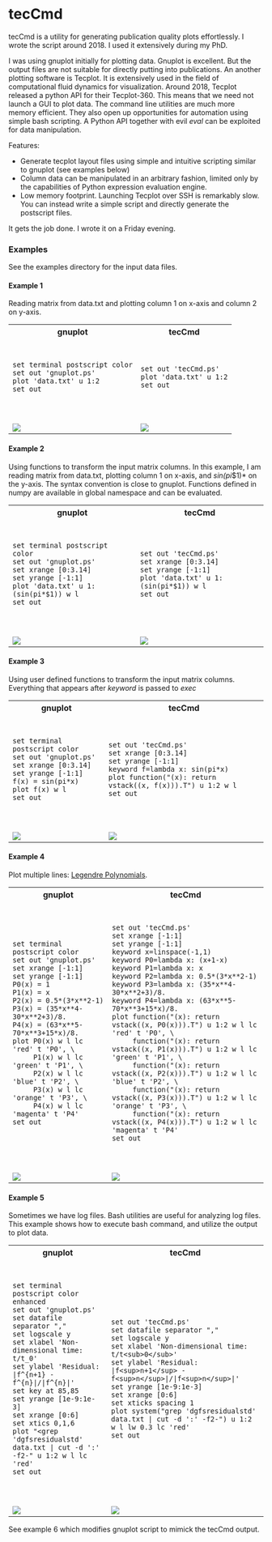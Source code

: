 # tecCmd
tecCmd is a utility for generating publication quality plots effortlessly. I wrote the script around 2018. I used it extensively during my PhD. 

I was using gnuplot initially for plotting data. Gnuplot is excellent. But the output files are not suitable for directly putting into publications. An another plotting software is Tecplot. It is extensively used in the field of computational fluid dynamics for visualization. Around 2018, Tecplot released a python API for their Tecplot-360. This means that we need not launch a GUI to plot data. The command line utilities are much more memory efficient. They also open up opportunities for automation using simple bash scripting. A Python API together with evil *eval* can be exploited for data manipulation. 

Features:
- Generate tecplot layout files using simple and intuitive scripting similar to gnuplot (see examples below)
- Column data can be manipulated in an arbitrary fashion, limited only by the capabilities of Python expression evaluation engine.
- Low memory footprint. Launching Tecplot over SSH is remarkably slow. You can instead write a simple script and directly generate the postscript files. 

It gets the job done. I wrote it on a Friday evening.

### Examples

See the examples directory for the input data files.

#### Example 1
Reading matrix from data.txt and plotting column 1 on x-axis and column 2 on y-axis.

<table>
<tr>
    <th> gnuplot </th>
    <th> tecCmd </th>
</tr>

<tr>
  <td><pre>

    set terminal postscript color
    set out 'gnuplot.ps'
    plot 'data.txt' u 1:2
    set out
    
  </pre></td>
  <td><pre>

    set out 'tecCmd.ps'
    plot 'data.txt' u 1:2
    set out
   
  </pre></td>
</tr>


<tr>
    <td><img src="examples/1/gnuplot.png"></td>
    <td><img src="examples/1/tecCmd.png"></td>
</tr>
</table>

#### Example 2
Using functions to transform the input matrix columns. In this example, I am reading matrix from data.txt, plotting column 1 on x-axis, and *sin(pi*$1)* on the y-axis. The syntax convention is close to gnuplot. Functions defined in numpy are available in global namespace and can be evaluated.

<table>
<tr>
    <th> gnuplot </th>
    <th> tecCmd </th>
</tr>

<tr>
  <td><pre>

    set terminal postscript color
    set out 'gnuplot.ps'
    set xrange [0:3.14]
    set yrange [-1:1]
    plot 'data.txt' u 1:(sin(pi*$1)) w l
    set out
    
  </pre></td>
  <td><pre>

    set out 'tecCmd.ps'
    set xrange [0:3.14]
    set yrange [-1:1]
    plot 'data.txt' u 1:(sin(pi*$1)) w l
    set out
   
  </pre></td>
</tr>


<tr>
    <td><img src="examples/2/gnuplot.png"></td>
    <td><img src="examples/2/tecCmd.png"></td>
</tr>
</table>



#### Example 3
Using user defined functions to transform the input matrix columns. Everything that appears after _keyword_ is passed to _exec_

<table>
<tr>
    <th> gnuplot </th>
    <th> tecCmd </th>
</tr>

<tr>
  <td><pre>

    set terminal postscript color
    set out 'gnuplot.ps'
    set xrange [0:3.14]
    set yrange [-1:1]
    f(x) = sin(pi*x)
    plot f(x) w l
    set out
    
  </pre></td>
  <td><pre>

    set out 'tecCmd.ps'
    set xrange [0:3.14]
    set yrange [-1:1]
    keyword f=lambda x: sin(pi*x)
    plot function("(x): return vstack((x, f(x))).T") u 1:2 w l
    set out
   
  </pre></td>
</tr>


<tr>
    <td><img src="examples/3/gnuplot.png"></td>
    <td><img src="examples/3/tecCmd.png"></td>
</tr>
</table>



#### Example 4
Plot multiple lines: [Legendre Polynomials](https://en.wikipedia.org/wiki/Legendre_polynomials). 

<table>
<tr>
    <th> gnuplot </th>
    <th> tecCmd </th>
</tr>

<tr>
  <td><pre>

    set terminal postscript color
    set out 'gnuplot.ps'
    set xrange [-1:1]
    set yrange [-1:1]
    P0(x) = 1
    P1(x) = x
    P2(x) = 0.5*(3*x**2-1)
    P3(x) = (35*x**4-30*x**2+3)/8.
    P4(x) = (63*x**5-70*x**3+15*x)/8.
    plot P0(x) w l lc 'red' t 'P0', \
         P1(x) w l lc 'green' t 'P1', \
         P2(x) w l lc 'blue' t 'P2', \
         P3(x) w l lc 'orange' t 'P3', \
         P4(x) w l lc 'magenta' t 'P4'
    set out
    
  </pre></td>
  <td><pre>

    set out 'tecCmd.ps'
    set xrange [-1:1]
    set yrange [-1:1]
    keyword x=linspace(-1,1)
    keyword P0=lambda x: (x+1-x)
    keyword P1=lambda x: x
    keyword P2=lambda x: 0.5*(3*x**2-1)
    keyword P3=lambda x: (35*x**4-30*x**2+3)/8.
    keyword P4=lambda x: (63*x**5-70*x**3+15*x)/8.
    plot function("(x): return vstack((x, P0(x))).T") u 1:2 w l lc 'red' t 'P0', \
         function("(x): return vstack((x, P1(x))).T") u 1:2 w l lc 'green' t 'P1', \
         function("(x): return vstack((x, P2(x))).T") u 1:2 w l lc 'blue' t 'P2', \
         function("(x): return vstack((x, P3(x))).T") u 1:2 w l lc 'orange' t 'P3', \
         function("(x): return vstack((x, P4(x))).T") u 1:2 w l lc 'magenta' t 'P4'
    set out
   
  </pre></td>
</tr>


<tr>
    <td><img src="examples/4/gnuplot.png"></td>
    <td><img src="examples/4/tecCmd.png"></td>
</tr>
</table>



#### Example 5
Sometimes we have log files. Bash utilities are useful for analyzing log files. This example shows how to execute bash command, and utilize the output to plot data. 

<table>
<tr>
    <th> gnuplot </th>
    <th> tecCmd </th>
</tr>

<tr>
  <td><pre>

    set terminal postscript color enhanced
    set out 'gnuplot.ps'
    set datafile separator ","
    set logscale y
    set xlabel 'Non-dimensional time: t/t_0'
    set ylabel 'Residual: |f^{n+1} - f^{n}|/|f^{n}|'
    set key at 85,85
    set yrange [1e-9:1e-3]
    set xrange [0:6]
    set xtics 0,1,6
    plot "<grep 'dgfsresidualstd' data.txt | cut -d ':' -f2-" u 1:2 w l lc 'red'
    set out
    
  </pre></td>
  <td><pre>

    set out 'tecCmd.ps'
    set datafile separator ","
    set logscale y
    set xlabel 'Non-dimensional time: t/t<sub>0</sub>'
    set ylabel 'Residual: |f<sup>n+1</sup> - f<sup>n</sup>|/|f<sup>n</sup>|'
    set yrange [1e-9:1e-3]
    set xrange [0:6]
    set xticks spacing 1
    plot system("grep 'dgfsresidualstd' data.txt | cut -d ':' -f2-") u 1:2 w l lw 0.3 lc 'red'
    set out
   
  </pre></td>
</tr>


<tr>
    <td><img src="examples/5/gnuplot.png"></td>
    <td><img src="examples/5/tecCmd.png"></td>
</tr>
</table>
See example 6 which modifies gnuplot script to mimick the tecCmd output.